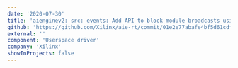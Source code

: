 ```yaml
---
date: '2020-07-30'
title: 'aienginev2: src: events: Add API to block module broadcasts using bitmap'
github: 'https://github.com/Xilinx/aie-rt/commit/01e2e77abafe4bf5d61cdfea42ae24e7605aea3a'
external: ''
component: 'Userspace driver'
company: 'Xilinx'
showInProjects: false
---
```

